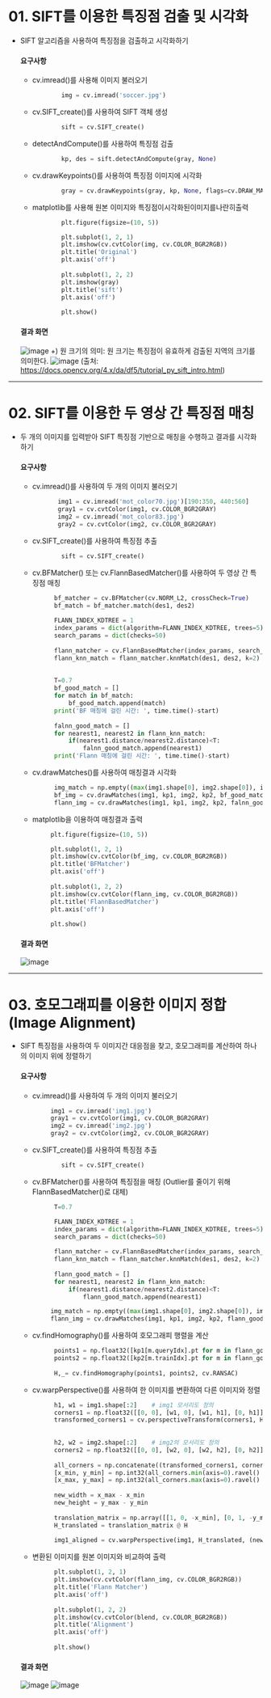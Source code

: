 # 01.  SIFT를 이용한 특징점 검출 및 시각화

- SIFT 알고리즘을 사용하여 특징점을 검출하고 시각화하기

    #### 요구사항
    - cv.imread()를 사용해 이미지 불러오기
      ```python
              img = cv.imread('soccer.jpg')
      ```
    - cv.SIFT_create()를 사용하여 SIFT 객체 생성
      ```python
              sift = cv.SIFT_create()
      ```
    - detectAndCompute()를 사용하여 특징점 검출
      ```python
              kp, des = sift.detectAndCompute(gray, None)    
      ```
    - cv.drawKeypoints()를 사용하여 특징점 이미지에 시각화
      ```python
              gray = cv.drawKeypoints(gray, kp, None, flags=cv.DRAW_MATCHES_FLAGS_DRAW_RICH_KEYPOINTS)    # 특징점을 이미지에 시각화
      ```
    - matplotlib를 사용해 원본 이미지와 특징점이시각화된이미지를나란히출력
      ```python
              plt.figure(figsize=(10, 5))

              plt.subplot(1, 2, 1)
              plt.imshow(cv.cvtColor(img, cv.COLOR_BGR2RGB))
              plt.title('Original')
              plt.axis('off')
              
              plt.subplot(1, 2, 2)
              plt.imshow(gray)
              plt.title('sift')
              plt.axis('off')
              
              plt.show()
      ```
          
  #### 결과 화면
  ![image](https://github.com/user-attachments/assets/0e5138a2-633b-4a8a-8d69-e05b1798c0f9)
  +) 원 크기의 의미: 원 크기는 특징점이 유효하게 검출된 지역의 크기를 의미한다.
  ![image](https://github.com/user-attachments/assets/5a6db344-4972-4e24-80be-aa6d4738829c)
  (출처: https://docs.opencv.org/4.x/da/df5/tutorial_py_sift_intro.html)

  


---
      
# 02. SIFT를 이용한 두 영상 간 특징점 매칭

- 두 개의 이미지를 입력받아 SIFT 특징점 기반으로 매칭을 수행하고 결과를 시각화하기

    #### 요구사항
    - cv.imread()를 사용하여 두 개의 이미지 불러오기
       ```python
              img1 = cv.imread('mot_color70.jpg')[190:350, 440:560]
              gray1 = cv.cvtColor(img1, cv.COLOR_BGR2GRAY)
              img2 = cv.imread('mot_color83.jpg')
              gray2 = cv.cvtColor(img2, cv.COLOR_BGR2GRAY)
       ```
    - cv.SIFT_create()를 사용하여 특징점 추출
      ```python
              sift = cv.SIFT_create()
      ```
    - cv.BFMatcher() 또는 cv.FlannBasedMatcher()를 사용하여 두 영상 간 특징점 매칭
      ```python
            bf_matcher = cv.BFMatcher(cv.NORM_L2, crossCheck=True)
            bf_match = bf_matcher.match(des1, des2)
            
            FLANN_INDEX_KDTREE = 1
            index_params = dict(algorithm=FLANN_INDEX_KDTREE, trees=5)
            search_params = dict(checks=50)
            
            flann_matcher = cv.FlannBasedMatcher(index_params, search_params)    # FlannBasedMatcher() 사용
            flann_knn_match = flann_matcher.knnMatch(des1, des2, k=2)
            
            
            T=0.7
            bf_good_match = []
            for match in bf_match:
                bf_good_match.append(match)
            print('BF 매칭에 걸린 시간: ', time.time()-start)
            
            falnn_good_match = []
            for nearest1, nearest2 in flann_knn_match:
                if(nearest1.distance/nearest2.distance)<T:
                    falnn_good_match.append(nearest1)
            print('Flann 매칭에 걸린 시간: ', time.time()-start)
    - cv.drawMatches()를 사용하여 매칭결과 시각화
      ```python
            img_match = np.empty((max(img1.shape[0], img2.shape[0]), img1.shape[1]+img2.shape[1], 3), dtype=np.uint8)
            bf_img = cv.drawMatches(img1, kp1, img2, kp2, bf_good_match, img_match, flags=cv.DrawMatchesFlags_NOT_DRAW_SINGLE_POINTS)
            flann_img = cv.drawMatches(img1, kp1, img2, kp2, falnn_good_match, img_match, flags=cv.DrawMatchesFlags_NOT_DRAW_SINGLE_POINTS)

      ```
     
    - matplotlib을 이용하여 매칭결과 출력
       ```python
            plt.figure(figsize=(10, 5))

            plt.subplot(1, 2, 1)
            plt.imshow(cv.cvtColor(bf_img, cv.COLOR_BGR2RGB))
            plt.title('BFMatcher')
            plt.axis('off')
            
            plt.subplot(1, 2, 2)
            plt.imshow(cv.cvtColor(flann_img, cv.COLOR_BGR2RGB))
            plt.title('FlannBasedMatcher')
            plt.axis('off')
            
            plt.show()
      ```


  #### 결과 화면
  ![image](https://github.com/user-attachments/assets/591de309-06f5-44a7-a597-5b37b3b21356)



---
      
# 03. 호모그래피를 이용한 이미지 정합(Image Alignment)

- SIFT 특징점을 사용하여 두 이미지간 대응점을 찾고, 호모그래피를 계산하여 하나의 이미지 위에 정렬하기

    #### 요구사항
    - cv.imread()를 사용하여 두 개의 이미지 불러오기
       ```python
            img1 = cv.imread('img1.jpg')
            gray1 = cv.cvtColor(img1, cv.COLOR_BGR2GRAY)
            img2 = cv.imread('img2.jpg')
            gray2 = cv.cvtColor(img2, cv.COLOR_BGR2GRAY)
       ```
    - cv.SIFT_create()를 사용하여 특징점 추출
      ```python
              sift = cv.SIFT_create()
      ```
    - cv.BFMatcher()를 사용하여 특징점을 매칭 (Outlier를 줄이기 위해 FlannBasedMatcher()로 대체)
      ```python
            T=0.7
      
            FLANN_INDEX_KDTREE = 1
            index_params = dict(algorithm=FLANN_INDEX_KDTREE, trees=5)
            search_params = dict(checks=50)
            
            flann_matcher = cv.FlannBasedMatcher(index_params, search_params)    # FlannBasedMatcher() 사용
            flann_knn_match = flann_matcher.knnMatch(des1, des2, k=2)
            
            flann_good_match = []
            for nearest1, nearest2 in flann_knn_match:
                if(nearest1.distance/nearest2.distance)<T:
                    flann_good_match.append(nearest1)

           img_match = np.empty((max(img1.shape[0], img2.shape[0]), img1.shape[1]+img2.shape[1], 3), dtype=np.uint8)
           flann_img = cv.drawMatches(img1, kp1, img2, kp2, flann_good_match, img_match, flags=cv.DrawMatchesFlags_NOT_DRAW_SINGLE_POINTS)

      ```
    - cv.findHomography()를 사용하여 호모그래피 행렬을 계산
      ```python
            points1 = np.float32([kp1[m.queryIdx].pt for m in flann_good_match])
            points2 = np.float32([kp2[m.trainIdx].pt for m in flann_good_match])
            
            H,_= cv.findHomography(points1, points2, cv.RANSAC)
      ```
    - cv.warpPerspective()를 사용하여 한 이미지를 변환하여 다른 이미지와 정렬
      ```python
            h1, w1 = img1.shape[:2]    # img1 모서리도 정의
            corners1 = np.float32([[0, 0], [w1, 0], [w1, h1], [0, h1]]).reshape(-1, 1, 2)
            transformed_corners1 = cv.perspectiveTransform(corners1, H)
            
            
            h2, w2 = img2.shape[:2]    # img2의 모서리도 정의
            corners2 = np.float32([[0, 0], [w2, 0], [w2, h2], [0, h2]]).reshape(-1, 1, 2)
            
            all_corners = np.concatenate((transformed_corners1, corners2), axis=0)
            [x_min, y_min] = np.int32(all_corners.min(axis=0).ravel() - 10)
            [x_max, y_max] = np.int32(all_corners.max(axis=0).ravel() + 10)
            
            new_width = x_max - x_min
            new_height = y_max - y_min
            
            translation_matrix = np.array([[1, 0, -x_min], [0, 1, -y_min], [0, 0, 1]]) 
            H_translated = translation_matrix @ H
            
            img1_aligned = cv.warpPerspective(img1, H_translated, (new_width, new_height))

      ```
    - 변환된 이미지를 원본 이미지와 비교하여 출력
      ```python
            plt.subplot(1, 2, 1)
            plt.imshow(cv.cvtColor(flann_img, cv.COLOR_BGR2RGB))
            plt.title('Flann Matcher')
            plt.axis('off')
            
            plt.subplot(1, 2, 2)
            plt.imshow(cv.cvtColor(blend, cv.COLOR_BGR2RGB))
            plt.title('Alignment')
            plt.axis('off')
            
            plt.show()

      ```


  #### 결과 화면
  ![image](https://github.com/user-attachments/assets/54086277-e4ee-4dd3-aca2-29961c401809)
  ![image](https://github.com/user-attachments/assets/62c911ac-9595-4b95-923c-2e35602b7d3e)



